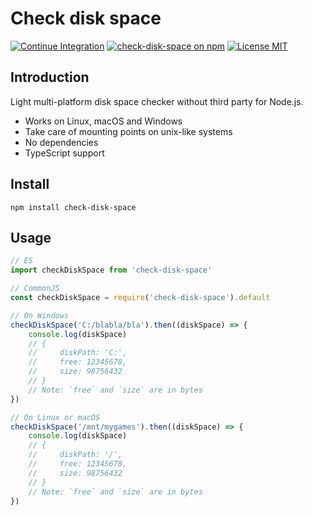 # Check disk space

[![Continue Integration](https://img.shields.io/github/actions/workflow/status/Alex-D/check-disk-space/ci.yml?style=for-the-badge)](https://github.com/Alex-D/check-disk-space/actions/workflows/ci.yml)
[![check-disk-space on npm](https://img.shields.io/npm/v/check-disk-space?style=for-the-badge)](https://www.npmjs.com/package/check-disk-space)
[![License MIT](https://img.shields.io/github/license/Alex-D/check-disk-space.svg?style=for-the-badge)](LICENSE)


## Introduction

Light multi-platform disk space checker without third party for Node.js.

- Works on Linux, macOS and Windows
- Take care of mounting points on unix-like systems
- No dependencies
- TypeScript support


## Install

`npm install check-disk-space`


## Usage

```js
// ES
import checkDiskSpace from 'check-disk-space'

// CommonJS
const checkDiskSpace = require('check-disk-space').default

// On Windows
checkDiskSpace('C:/blabla/bla').then((diskSpace) => {
    console.log(diskSpace)
    // {
    //     diskPath: 'C:',
    //     free: 12345678,
    //     size: 98756432
    // }
    // Note: `free` and `size` are in bytes
})

// On Linux or macOS
checkDiskSpace('/mnt/mygames').then((diskSpace) => {
    console.log(diskSpace)
    // {
    //     diskPath: '/',
    //     free: 12345678,
    //     size: 98756432
    // }
    // Note: `free` and `size` are in bytes
})
```
